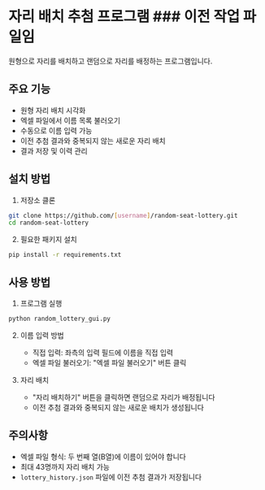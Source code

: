 # 자리 배치 추첨 프로그램  ### 이전 작업 파일임

원형으로 자리를 배치하고 랜덤으로 자리를 배정하는 프로그램입니다.

## 주요 기능

- 원형 자리 배치 시각화
- 엑셀 파일에서 이름 목록 불러오기
- 수동으로 이름 입력 가능
- 이전 추첨 결과와 중복되지 않는 새로운 자리 배치
- 결과 저장 및 이력 관리

## 설치 방법

1. 저장소 클론
```bash
git clone https://github.com/[username]/random-seat-lottery.git
cd random-seat-lottery
```

2. 필요한 패키지 설치
```bash
pip install -r requirements.txt
```

## 사용 방법

1. 프로그램 실행
```bash
python random_lottery_gui.py
```

2. 이름 입력 방법
   - 직접 입력: 좌측의 입력 필드에 이름을 직접 입력
   - 엑셀 파일 불러오기: "엑셀 파일 불러오기" 버튼 클릭

3. 자리 배치
   - "자리 배치하기" 버튼을 클릭하면 랜덤으로 자리가 배정됩니다
   - 이전 추첨 결과와 중복되지 않는 새로운 배치가 생성됩니다

## 주의사항

- 엑셀 파일 형식: 두 번째 열(B열)에 이름이 있어야 합니다
- 최대 43명까지 자리 배치 가능
- `lottery_history.json` 파일에 이전 추첨 결과가 저장됩니다 
